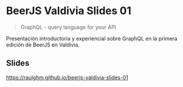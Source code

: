 # BeerJS Valdivia Slides 01

> GraphQL - query language for your API

Presentación introductoria y experiencial sobre GraphQL en la primera edición de BeerJS en Valdivia.

## Slides
https://raulghm.github.io/beerjs-valdivia-slides-01
